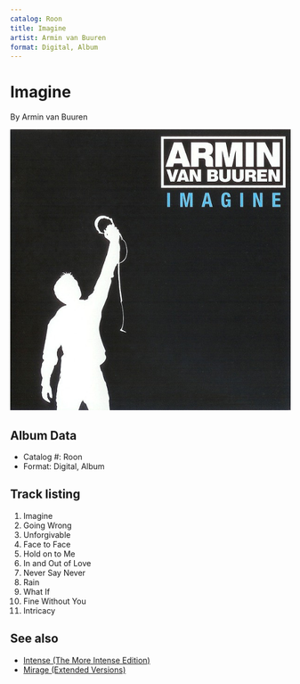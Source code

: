 ```yaml
---
catalog: Roon
title: Imagine
artist: Armin van Buuren
format: Digital, Album
---
```


# Imagine

By Armin van Buuren

![](../../assets/albumcovers/Armin_van_Buuren-Imagine.png)

## Album Data

- Catalog #: Roon
- Format: Digital, Album


## Track listing


1. Imagine
2. Going Wrong
3. Unforgivable
4. Face to Face
5. Hold on to Me
6. In and Out of Love
7. Never Say Never
8. Rain
9. What If
10. Fine Without You
11. Intricacy


## See also

- [Intense (The More Intense Edition)](Intense_The_More_Intense_Edition.md)
- [Mirage (Extended Versions)](Mirage_Extended_Versions.md)
